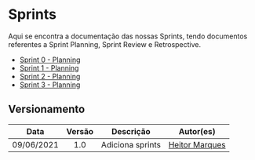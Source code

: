# Sprints

Aqui se encontra a documentação das nossas Sprints, tendo documentos referentes a Sprint Planning, Sprint Review e Retrospective.

-   [Sprint 0 - Planning](/sprints/sprint_plain0.md)
-   [Sprint 1 - Planning](/sprints/sprint_plain1.md)
-   [Sprint 2 - Planning](/sprints/sprint_plain2.md)
-   [Sprint 3 - Planning](/sprints/sprint_plain3.md)

## Versionamento
| Data | Versão | Descrição | Autor(es) |
|:----:|:------:|:---------:|:---------:|
|09/06/2021|1.0|Adiciona sprints |[Heitor Marques](https://github.com/heitormsb)
